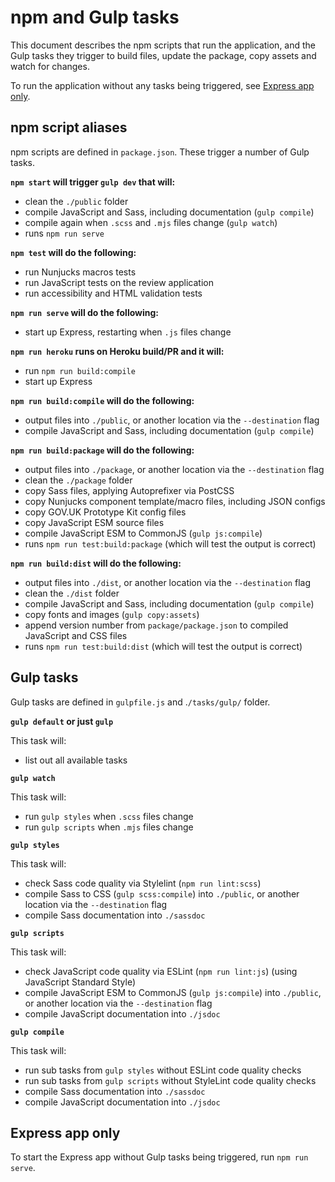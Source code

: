 # npm and Gulp tasks

This document describes the npm scripts that run the application, and the Gulp tasks they trigger to build files, update the package, copy assets and watch for changes.

To run the application without any tasks being triggered, see [Express app only](#express-app-only).

## npm script aliases

npm scripts are defined in `package.json`. These trigger a number of Gulp tasks.

**`npm start` will trigger `gulp dev` that will:**
- clean the `./public` folder
- compile JavaScript and Sass, including documentation (`gulp compile`)
- compile again when `.scss` and `.mjs` files change (`gulp watch`)
- runs `npm run serve`

**`npm test` will do the following:**
- run Nunjucks macros tests
- run JavaScript tests on the review application
- run accessibility and HTML validation tests

**`npm run serve` will do the following:**
- start up Express, restarting when `.js` files change

**`npm run heroku` runs on Heroku build/PR and it will:**
- run `npm run build:compile`
- start up Express

**`npm run build:compile` will do the following:**
- output files into `./public`, or another location via the `--destination` flag
- compile JavaScript and Sass, including documentation (`gulp compile`)

**`npm run build:package` will do the following:**
- output files into `./package`, or another location via the `--destination` flag
- clean the `./package` folder
- copy Sass files, applying Autoprefixer via PostCSS
- copy Nunjucks component template/macro files, including JSON configs
- copy GOV.UK Prototype Kit config files
- copy JavaScript ESM source files
- compile JavaScript ESM to CommonJS (`gulp js:compile`)
- runs `npm run test:build:package` (which will test the output is correct)

**`npm run build:dist` will do the following:**
- output files into `./dist`, or another location via the `--destination` flag
- clean the `./dist` folder
- compile JavaScript and Sass, including documentation (`gulp compile`)
- copy fonts and images (`gulp copy:assets`)
- append version number from `package/package.json` to compiled JavaScript and CSS files
- runs `npm run test:build:dist` (which will test the output is correct)


## Gulp tasks

Gulp tasks are defined in `gulpfile.js` and .`/tasks/gulp/` folder.

**`gulp default` or just `gulp`**

This task will:
- list out all available tasks

**`gulp watch`**

This task will:
- run `gulp styles` when `.scss` files change
- run `gulp scripts` when `.mjs` files change

**`gulp styles`**

This task will:
- check Sass code quality via Stylelint (`npm run lint:scss`)
- compile Sass to CSS (`gulp scss:compile`) into `./public`, or another location via the `--destination` flag
- compile Sass documentation into `./sassdoc`

**`gulp scripts`**

This task will:
- check JavaScript code quality via ESLint (`npm run lint:js`) (using JavaScript Standard Style)
- compile JavaScript ESM to CommonJS (`gulp js:compile`) into `./public`, or another location via the `--destination` flag
- compile JavaScript documentation into `./jsdoc`

**`gulp compile`**

This task will:
- run sub tasks from `gulp styles` without ESLint code quality checks
- run sub tasks from `gulp scripts` without StyleLint code quality checks
- compile Sass documentation into `./sassdoc`
- compile JavaScript documentation into `./jsdoc`

## Express app only

To start the Express app without Gulp tasks being triggered, run `npm run serve`.
